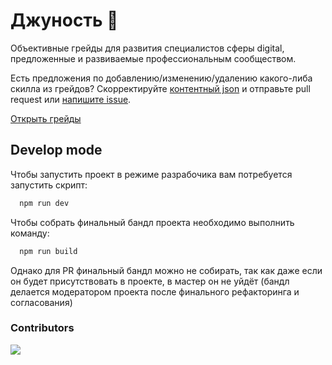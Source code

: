 # Джуность 🌱

Объективные грейды для развития специалистов сферы digital, предложенные и развиваемые профессиональным сообществом.

Есть предложения по добавлению/изменению/удалению какого-либа скилла из грейдов? Скорректируйте [контентный json](https://github.com/anmedio/grades/blob/master/src/react/grades.js) и отправьте pull request или [напишите issue](https://github.com/anmedio/grades/issues).

[Открыть грейды](https://anmedio.github.io/junost/)

## Develop mode

Чтобы запустить проект в режиме разрабочика вам потребуется запустить скрипт:

```bash
  npm run dev
```

Чтобы собрать финальный бандл проекта необходимо выполнить команду:

```bash
  npm run build
```

Однако для PR финальный бандл можно не собирать, так как даже если он будет присутствовать в проекте, в мастер он не уйдёт (бандл делается модератором проекта после финального рефакторинга и согласования)

### Contributors

<a href="https://github.com/anmedio/junost/graphs/contributors">
  <img src="https://contributors-img.firebaseapp.com/image?repo=anmedio/junost" />
</a>
